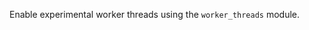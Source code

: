 <!-- YAML
added: v10.5.0
-->

Enable experimental worker threads using the `worker_threads` module.

